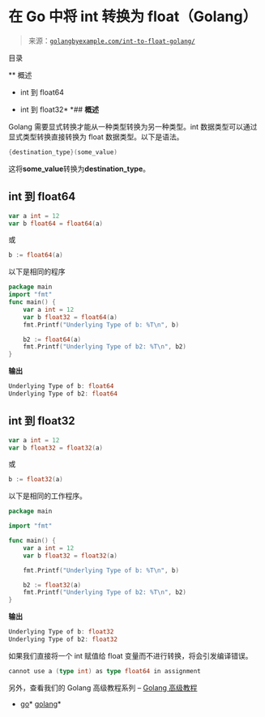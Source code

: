 <!--yml

类别：未分类

日期：2024-10-13 06:35:00

-->

# 在 Go 中将 int 转换为 float（Golang）

> 来源：[`golangbyexample.com/int-to-float-golang/`](https://golangbyexample.com/int-to-float-golang/)

目录

**   概述

+   int 到 float64

+   int 到 float32*  *## **概述**

Golang 需要显式转换才能从一种类型转换为另一种类型。int 数据类型可以通过显式类型转换直接转换为 float 数据类型。以下是语法。

```go
{destination_type}(some_value) 
```

这将**some_value**转换为**destination_type**。

## **int 到 float64**

```go
var a int = 12
var b float64 = float64(a)
```

或

```go
b := float64(a)
```

以下是相同的程序

```go
package main
import "fmt"
func main() {
    var a int = 12
    var b float32 = float64(a)
    fmt.Printf("Underlying Type of b: %T\n", b)

    b2 := float64(a)
    fmt.Printf("Underlying Type of b2: %T\n", b2)
}
```

**输出**

```go
Underlying Type of b: float64
Underlying Type of b2: float64
```

## **int 到 float32**

```go
var a int = 12
var b float32 = float32(a)
```

或

```go
b := float32(a)
```

以下是相同的工作程序。

```go
package main

import "fmt"

func main() {
	var a int = 12
	var b float32 = float32(a)

	fmt.Printf("Underlying Type of b: %T\n", b)

	b2 := float32(a)
	fmt.Printf("Underlying Type of b2: %T\n", b2)
}
```

**输出**

```go
Underlying Type of b: float32
Underlying Type of b2: float32
```

如果我们直接将一个 int 赋值给 float 变量而不进行转换，将会引发编译错误。

```go
cannot use a (type int) as type float64 in assignment
```

另外，查看我们的 Golang 高级教程系列 – [Golang 高级教程](https://golangbyexample.com/golang-comprehensive-tutorial/)

+   [go](https://golangbyexample.com/tag/go/)*   [golang](https://golangbyexample.com/tag/golang/)*
